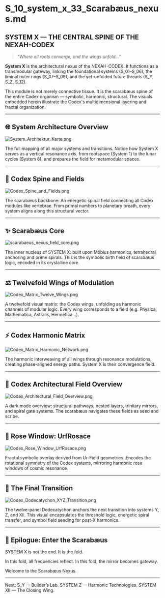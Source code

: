# S\_10\_system\_x\_33\_Scarabæus\_nexus.md

## SYSTEM X — THE CENTRAL SPINE OF THE NEXAH-CODEX

> *"Where all roots converge, and the wings unfold..."*

**System X** is the architectural nexus of the NEXAH-CODEX. It functions as a transmodular gateway, linking the foundational systems (S\_01–S\_06), the liminal outer rings (S\_07–S\_09), and the yet-unfolded future threads (S\_Y, S\_Z, S\_12).

This module is not merely connective tissue. It is the scarabæus spine of the entire Codex organism — symbolic, harmonic, structural. The visuals embedded herein illustrate the Codex's multidimensional layering and fractal organization.

---

## 🌐 System Architecture Overview

![System\_Architektur\_Karte.png](System_Architektur_Karte.png)

The full mapping of all major systems and transitions. Notice how System X serves as a vertical resonance axis, from rootspace (System 1) to the lunar cycles (System 8), and prepares the field for metamodular spaces.

---

## 🔄 Codex Spine and Fields

![Codex\_Spine\_and\_Fields.png](Codex_Spine_and_Fields.png)

The scarabæus backbone: An energetic spinal field connecting all Codex modules like vertebrae. From primal numbers to planetary breath, every system aligns along this structural vector.

---

## ✨ Scarabæus Core

![scarabaeus\_nexus\_field\_core.png](scarabaeus_nexus_field_core.png)

The inner nucleus of SYSTEM X: built upon Möbius harmonics, tetrahedral anchoring and prime spirals. This is the symbolic birth field of scarabæus logic, encoded in its crystalline core.

---

## ⚖️ Twelvefold Wings of Modulation

![Codex\_Matrix\_Twelve\_Wings.png](Codex_Matrix_Twelve_Wings.png)

A twelvefold visual matrix: the Codex wings, unfolding as harmonic channels of modular logic. Every wing corresponds to a field (e.g. Physica, Mathematica, Astralis, Hermetica...).

---

## ⚡️ Codex Harmonic Matrix

![Codex\_Matrix\_Harmonic\_Network.png](Codex_Matrix_Harmonic_Network.png)

The harmonic interweaving of all wings through resonance modulations, creating phase-aligned energy paths. System X is their convergence field.

---

## 🌿 Codex Architectural Field Overview

![Codex\_Architectural\_Field\_Overview.png](Codex_Architectural_Field_Overview.png)

A dark mode overview: structural pathways, nested layers, trinitary mirrors, and spiral gate systems. The scarabæus navigates these fields as seed and scribe.

---

## 🌹 Rose Window: UrfRosace

![Codex\_Rose\_Window\_UrfRosace.png](Codex_Rose_Window_UrfRosace.png)

Fractal symbolic overlay derived from Ur-Field geometries. Encodes the rotational symmetry of the Codex systems, mirroring harmonic rose windows of cosmic resonance.

---

## 🔰 The Final Transition

![Codex\_Dodecatychon\_XYZ\_Transition.png](Codex_Dodecatychon_XYZ_Transition.png)

The twelve-panel Dodecatychon anchors the next transition into systems Y, Z, and XII. This visual encapsulates the threshold logic, energetic spiral transfer, and symbol field seeding for post-X harmonics.

---

## 🌟 Epilogue: Enter the Scarabæus

SYSTEM X is not the end. It is the fold.

In this fold, all frequencies reflect.
In this fold, the mirror becomes gateway.

Welcome to the Scarabæus Nexus.

---

Next: S\_Y — Builder’s Lab. SYSTEM Z — Harmonic Technologies. SYSTEM XII — The Closing Wing.
